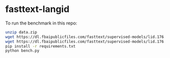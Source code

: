 # fasttext-langid

To run the benchmark in this repo:

```bash
unzip data.zip
wget https://dl.fbaipublicfiles.com/fasttext/supervised-models/lid.176.bin
wget https://dl.fbaipublicfiles.com/fasttext/supervised-models/lid.176.ftz
pip install -r requirements.txt
python bench.py
```
